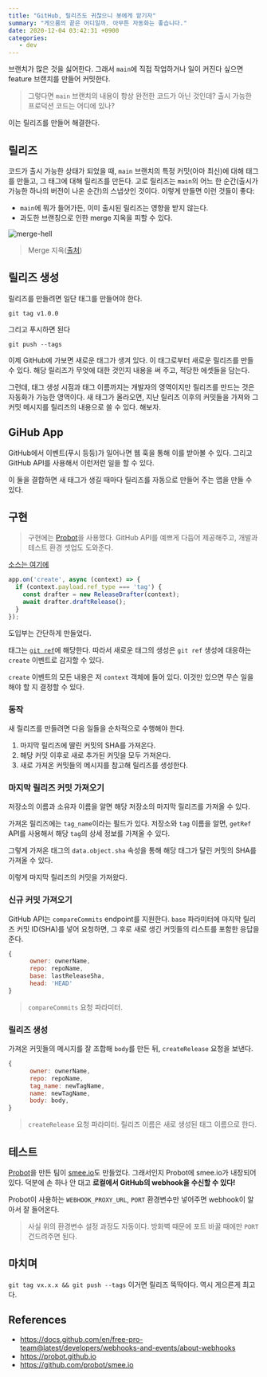 ```yaml
---
title: "GitHub, 릴리즈도 귀찮으니 봇에게 맡기자"
summary: "게으름의 끝은 어디일까. 아무튼 자동화는 좋습니다."
date: 2020-12-04 03:42:31 +0900
categories:
   - dev
---
```


브랜치가 많은 것을 싫어한다. 그래서 `main`에 직접 작업하거나 일이 커진다 싶으면 feature 브랜치를 만들어 커밋한다.

> 그렇다면 `main` 브랜치의 내용이 항상 완전한 코드가 아닌 것인데? 출시 가능한 프로덕션 코드는 어디에 있나?

이는 릴리즈를 만들어 해결한다.

## 릴리즈

코드가 출시 가능한 상태가 되었을 때, `main` 브랜치의 특정 커밋(아마 최신)에 대해 태그를 만들고, 그 태그에 대해 릴리즈를 만든다. 고로 릴리즈는 `main`의 어느 한 순간(출시가 가능한 하나의 버전이 나온 순간)의 스냅샷인 것이다. 이렇게 만들면 이런 것들이 좋다:

- `main`에 뭐가 들어가든, 이미 출시된 릴리즈는 영향을 받지 않는다.
- 과도한 브랜칭으로 인한 merge 지옥을 피할 수 있다.

![merge-hell](https://storage.googleapis.com/xebia-blog/1/2010/09/git-merge-hell.png)

> Merge 지옥([출처](https://xebia.com/blog/git-workflow/git-merge-hell))

## 릴리즈 생성

릴리즈를 만들려면 일단 태그를 만들어야 한다.

~~~
git tag v1.0.0
~~~

그리고 푸시하면 된다

~~~
git push --tags
~~~

이제 GitHub에 가보면 새로운 태그가 생겨 있다. 이 태그로부터 새로운 릴리즈를 만들 수 있다. 해당 릴리즈가 무엇에 대한 것인지 내용을 써 주고, 적당한 에셋들을 담는다.

그런데, 태그 생성 시점과 태그 이름까지는 개발자의 영역이지만 릴리즈를 만드는 것은 자동화가 가능한 영역이다. 새 태그가 올라오면, 지난 릴리즈 이후의 커밋들을 가져와 그 커밋 메시지를 릴리즈의 내용으로 쓸 수 있다. 해보자.

## GiHub App

GitHub에서 이벤트(푸시 등등)가 일어나면 웹 훅을 통해 이를 받아볼 수 있다. 그리고 GitHub API를 사용해서 이런저런 일을 할 수 있다.

이 둘을 결합하면 새 태그가 생길 때마다 릴리즈를 자동으로 만들어 주는 앱을 만들 수 있다.

## 구현

> 구현에는 [Probot](https://probot.github.io)을 사용했다. GitHub API를 예쁘게 다듬어 제공해주고, 개발과 테스트 환경 셋업도 도와준다.

[소스는 여기에](https://github.com/potados99/cafeteria-bot)

~~~js
app.on('create', async (context) => {
  if (context.payload.ref_type === 'tag') {
    const drafter = new ReleaseDrafter(context);
    await drafter.draftRelease();
  }
});
~~~

도입부는 간단하게 만들었다.

태그는 [`git ref`](https://docs.github.com/en/free-pro-team@latest/rest/reference/git#get-a-reference)에 해당한다. 따라서 새로운 태그의 생성은 `git ref` 생성에 대응하는 `create` 이벤트로 감지할 수 있다.

`create` 이벤트의 모든 내용은 저 `context` 객체에 들어 있다. 이것만 있으면 무슨 일을 해야 할 지 결정할 수 있다.

### 동작

새 릴리즈를 만들려면 다음 일들을 순차적으로 수행해야 한다.

1. 마지막 릴리즈에 딸린 커밋의 SHA를 가져온다.
2. 해당 커밋 이후로 새로 추가된 커밋을 모두 가져온다.
3. 새로 가져온 커밋들의 메시지를 참고해 릴리즈를 생성한다.

### 마지막 릴리즈 커밋 가져오기

저장소의 이름과 소유자 이름을 알면 해당 저장소의 마지막 릴리즈를 가져올 수 있다.

가져온 릴리즈에는 `tag_name`이라는 필드가 있다. 저장소와 `tag` 이름을 알면, `getRef` API를 사용해서 해당 `tag`의 상세 정보를 가져올 수 있다.

그렇게 가져온 태그의 `data.object.sha` 속성을 통해 해당 태그가 달린 커밋의 SHA를 가져올 수 있다.

이렇게 마지막 릴리즈의 커밋을 가져왔다.

### 신규 커밋 가져오기

GitHub API는 `compareCommits` endpoint를 지원한다. `base` 파라미터에 마지막 릴리즈 커밋 ID(SHA)를 넣어 요청하면, 그 후로 새로 생긴 커밋들의 리스트를 포함한 응답을 준다.

~~~js
{
      owner: ownerName,
      repo: repoName,
      base: lastReleaseSha,
      head: 'HEAD'
}
~~~

> `compareCommits` 요청 파라미터.

### 릴리즈 생성

가져온 커밋들의 메시지를 잘 조합해 `body`를 만든 뒤, `createRelease` 요청을 보낸다.

~~~js
{
      owner: ownerName,
      repo: repoName,
      tag_name: newTagName,
      name: newTagName,
      body: body,
}
~~~

> `createRelease` 요청 파라미터. 릴리즈 이름은 새로 생성된 태그 이름으로 한다.

## 테스트

[Probot](https://probot.github.io)을 만든 팀이 [smee.io](https://github.com/probot/smee.io)도 만들었다. 그래서인지 Probot에 smee.io가 내장되어 있다. 덕분에 손 하나 안 대고 **로컬에서 GitHub의 webhook을 수신할 수 있다!**

Probot이 사용하는 `WEBHOOK_PROXY_URL`, `PORT` 환경변수만 넣어주면 webhook이 알아서 잘 들어온다.

> 사실 위의 환경변수 설정 과정도 자동이다. 방화벽 때문에 포트 바꿀 때에만 `PORT` 건드려주면 된다.

## 마치며

`git tag vx.x.x && git push --tags` 이거면 릴리즈 뚝딱이다. 역시 게으른게 최고다.

## References

- https://docs.github.com/en/free-pro-team@latest/developers/webhooks-and-events/about-webhooks
- https://probot.github.io
- https://github.com/probot/smee.io
